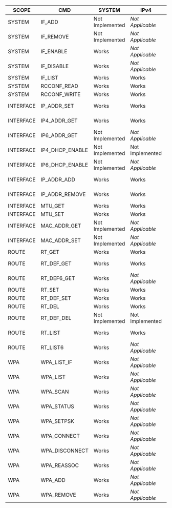 | SCOPE        | CMD              | SYSTEM          | IPv4             | IPv6             |
| -------------| -----------------| ----------------| -----------------|------------------|
| SYSTEM       | IF_ADD           | Not Implemented | *Not Applicable* | *Not Applicable* |
| SYSTEM       | IF_REMOVE        | Not Implemented | *Not Applicable* | *Not Applicable* |
| SYSTEM       | IF_ENABLE        | Works           | *Not Applicable* | *Not Applicable* |
| SYSTEM       | IF_DISABLE       | Works           | *Not Applicable* | *Not Applicable* |
| SYSTEM       | IF_LIST          | Works           | Works            | Works            |
| SYSTEM       | RCCONF_READ      | Works           | Works            | Data Ignored     |
| SYSTEM       | RCCONF_WRITE     | Works           | Works            | Data Ignored     |
| INTERFACE    | IP\_ADDR_SET     | Works           | Works            | Not Implemented  |
| INTERFACE    | IP4\_ADDR_GET    | Works           | Works            | *Not Applicable* |
| INTERFACE    | IP6\_ADDR_GET    | Not Implemented | *Not Applicable* | Not Implemented  |
| INTERFACE    | IP4\_DHCP_ENABLE | Not Implemented | Not Implemented  | *Not Applicable* |
| INTERFACE    | IP6\_DHCP_ENABLE | Not Implemented | *Not Applicable* | Not Implemented  |
| INTERFACE    | IP\_ADDR_ADD     | Works           | Works            | Not Implemented  |
| INTERFACE    | IP\_ADDR_REMOVE  | Works           | Works            | Not Implemented  |
| INTERFACE    | MTU_GET          | Works           | Works            | Works            |
| INTERFACE    | MTU_SET          | Works           | Works            | Works            |
| INTERFACE    | MAC\_ADDR_GET    | Not Implemented | *Not Applicable* | *Not Applicable* |
| INTERFACE    | MAC\_ADDR_SET    | Not Implemented | *Not Applicable* | *Not Applicable* |
| ROUTE        | RT_GET           | Works           | Works            | Works            |
| ROUTE        | RT\_DEF_GET      | Works           | Works            | *Not Applicable* |
| ROUTE        | RT\_DEF6_GET     | Works           | *Not Applicable* | Untested         |
| ROUTE        | RT_SET           | Works           | Works            | Untested         |
| ROUTE        | RT\_DEF_SET      | Works           | Works            | Untested         |
| ROUTE        | RT_DEL           | Works           | Works            | Untested         |
| ROUTE        | RT\_DEF_DEL      | Not Implemented | Not Implemented  | Not Implemented  |
| ROUTE        | RT_LIST          | Works           | Works            | *Not Applicable* |
| ROUTE        | RT_LIST6         | Works           | *Not Applicable* | Works            |
| WPA          | WPA_LIST_IF      | Works           | *Not Applicable* | *Not Applicable* |
| WPA          | WPA_LIST         | Works           | *Not Applicable* | *Not Applicable* |
| WPA          | WPA_SCAN         | Works           | *Not Applicable* | *Not Applicable* |
| WPA          | WPA_STATUS       | Works           | *Not Applicable* | *Not Applicable* |
| WPA          | WPA_SETPSK       | Works           | *Not Applicable* | *Not Applicable* |
| WPA          | WPA_CONNECT      | Works           | *Not Applicable* | *Not Applicable* |
| WPA          | WPA_DISCONNECT   | Works           | *Not Applicable* | *Not Applicable* |
| WPA          | WPA_REASSOC      | Works           | *Not Applicable* | *Not Applicable* |
| WPA          | WPA_ADD          | Works           | *Not Applicable* | *Not Applicable* |
| WPA          | WPA_REMOVE       | Works           | *Not Applicable* | *Not Applicable* |
